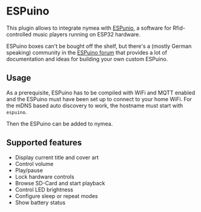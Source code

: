 # ESPuino

This plugin allows to integrate nymea with [ESPunio](https://github.com/biologist79/ESPuino),
a software for Rfid-controlled music players running on ESP32 hardware.

ESPuino boxes can't be bought off the shelf, but there's a (mostly
German speaking) community in the [ESPuino forum](https://forum.espuino.de/)
that provides a lot of documentation and ideas for building your own custom
ESPuino.

## Usage

As a prerequisite, ESPuino has to be compiled with WiFi and MQTT
enabled and the ESPuino must have been set up to connect to your home
WiFi. For the mDNS based auto discovery to work, the hostname must start with
`espuino`.

Then the ESPuino can be added to nymea.

## Supported features

- Display current title and cover art
- Control volume
- Play/pause
- Lock hardware controls
- Browse SD-Card and start playback
- Control LED brightness
- Configure sleep or repeat modes
- Show battery status
